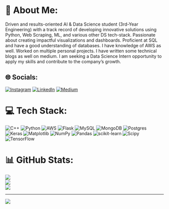 # 💫 About Me:
Driven and results-oriented AI & Data Science student (3rd-Year Engineering) with a track record of developing innovative solutions using Python, Web Scraping, ML, and various other DS tech-stack. Passionate about creating impactful visualizations and dashboards. Proficient at SQL and have a good understanding of databases. I have knowledge of AWS as well. Worked on multiple personal projects. I have written some technical blogs as well on medium. I am seeking a Data Science Intern opportunity to apply my skills and contribute to the company’s growth.

## 🌐 Socials:
[![Instagram](https://img.shields.io/badge/Instagram-%23E4405F.svg?logo=Instagram&logoColor=white)](https://instagram.com/shreeshh3) [![LinkedIn](https://img.shields.io/badge/LinkedIn-%230077B5.svg?logo=linkedin&logoColor=white)](https://linkedin.com/in/shreyash-thengne) [![Medium](https://img.shields.io/badge/Medium-12100E?logo=medium&logoColor=white)](https://medium.com/@shreyashthengne) 

# 💻 Tech Stack:
![C++](https://img.shields.io/badge/c++-%2300599C.svg?style=plastic&logo=c%2B%2B&logoColor=white) ![Python](https://img.shields.io/badge/python-3670A0?style=plastic&logo=python&logoColor=ffdd54) ![AWS](https://img.shields.io/badge/AWS-%23FF9900.svg?style=plastic&logo=amazon-aws&logoColor=white) ![Flask](https://img.shields.io/badge/flask-%23000.svg?style=plastic&logo=flask&logoColor=white) ![MySQL](https://img.shields.io/badge/mysql-%2300000f.svg?style=plastic&logo=mysql&logoColor=white) ![MongoDB](https://img.shields.io/badge/MongoDB-%234ea94b.svg?style=plastic&logo=mongodb&logoColor=white) ![Postgres](https://img.shields.io/badge/postgres-%23316192.svg?style=plastic&logo=postgresql&logoColor=white) ![Keras](https://img.shields.io/badge/Keras-%23D00000.svg?style=plastic&logo=Keras&logoColor=white) ![Matplotlib](https://img.shields.io/badge/Matplotlib-%23ffffff.svg?style=plastic&logo=Matplotlib&logoColor=black) ![NumPy](https://img.shields.io/badge/numpy-%23013243.svg?style=plastic&logo=numpy&logoColor=white) ![Pandas](https://img.shields.io/badge/pandas-%23150458.svg?style=plastic&logo=pandas&logoColor=white) ![scikit-learn](https://img.shields.io/badge/scikit--learn-%23F7931E.svg?style=plastic&logo=scikit-learn&logoColor=white) ![Scipy](https://img.shields.io/badge/SciPy-%230C55A5.svg?style=plastic&logo=scipy&logoColor=%white) ![TensorFlow](https://img.shields.io/badge/TensorFlow-%23FF6F00.svg?style=plastic&logo=TensorFlow&logoColor=white)
# 📊 GitHub Stats:
![](https://github-readme-stats.vercel.app/api?username=ShreyashThengne&theme=gotham&hide_border=false&include_all_commits=true&count_private=false)<br/>
![](https://github-readme-streak-stats.herokuapp.com/?user=ShreyashThengne&theme=gotham&hide_border=false)<br/>
![](https://github-readme-stats.vercel.app/api/top-langs/?username=ShreyashThengne&theme=gotham&hide_border=false&include_all_commits=true&count_private=false&layout=compact)


---
[![](https://visitcount.itsvg.in/api?id=ShreyashThengne&icon=5&color=10)](https://visitcount.itsvg.in)

<!-- Proudly created with GPRM ( https://gprm.itsvg.in ) -->
